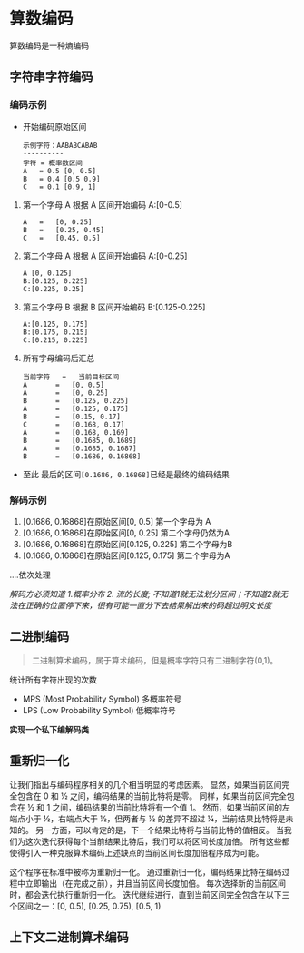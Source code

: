 
# 算数编码

算数编码是一种熵编码


## 字符串字符编码

### 编码示例

- 开始编码原始区间
    ```
    示例字符：AABABCABAB
    ----------
    字符 = 概率数区间
    A   = 0.5 [0, 0.5]
    B   = 0.4 [0.5 0.9]
    C   = 0.1 [0.9, 1]
    ```
1. 第一个字母 A 根据 A 区间开始编码 A:[0-0.5]
    ```
    A   =   [0, 0.25] 
    B   =   [0.25, 0.45]
    C   =   [0.45, 0.5]
    ```

2. 第二个字母 A 根据 A 区间开始编码 A:[0-0.25]
    ```
    A [0, 0.125]
    B:[0.125, 0.225]
    C:[0.225, 0.25]
    ```

3. 第三个字母 B 根据 B 区间开始编码 B:[0.125-0.225]
    ```
    A:[0.125, 0.175]
    B:[0.175, 0.215]
    C:[0.215, 0.225]
    ```

4. 所有字母编码后汇总
    ```
    当前字符   =   当前目标区间
    A       =   [0, 0.5]
    A       =   [0, 0.25]
    B       =   [0.125, 0.225]
    A       =   [0.125, 0.175]
    B       =   [0.15, 0.17]
    C       =   [0.168, 0.17]
    A       =   [0.168, 0.169]
    B       =   [0.1685, 0.1689]
    A       =   [0.1685, 0.1687]
    B       =   [0.1686, 0.16868]
    ```
- 至此 最后的区间`[0.1686, 0.16868]`已经是最终的编码结果

### 解码示例

1. [0.1686, 0.16868]在原始区间[0, 0.5]
第一个字母为 A
2. [0.1686, 0.16868]在原始区间[0, 0.25] 第二个字母仍然为A
3. [0.1686, 0.16868]在原始区间[0.125, 0.225] 第二个字母为B
4. [0.1686, 0.16868]在原始区间[0.125, 0.175] 第二个字母为A

....依次处理


*解码方必须知道 1.概率分布  2. 流的长度; 不知道1就无法划分区间；不知道2就无法在正确的位置停下来，很有可能一直分下去结果解出来的码超过明文长度*

## 二进制编码

> 二进制算术编码，属于算术编码，但是概率字符只有二进制字符(0,1)。

统计所有字符出现的次数
- MPS (Most Probability Symbol) 多概率符号
- LPS (Low Probability Symbol) 低概率符号





**实现一个私下编解码类**

## 重新归一化

让我们指出与编码程序相关的几个相当明显的考虑因素。
显然，如果当前区间完全包含在 0 和 ½ 之间，编码结果的当前比特将是零。
同样，如果当前区间完全包含在 ½ 和 1 之间，编码结果的当前比特将有一个值 1。
然而，如果当前区间的左端点小于 ½，右端点大于 ½，但两者与 ½ 的差异不超过 ¼，当前结果比特将是未知的。
另一方面，可以肯定的是，下一个结果比特将与当前比特的值相反。
当我们为这次迭代获得每个当前结果比特后，我们可以将区间长度加倍。
所有这些都使得引入一种克服算术编码上述缺点的当前区间长度加倍程序成为可能。

这个程序在标准中被称为重新归一化。
通过重新归一化，编码结果比特在编码过程中立即输出（在完成之前），并且当前区间长度加倍。
每次选择新的当前区间时，都会迭代执行重新归一化。
迭代继续进行，直到当前区间完全包含在以下三个区间之一：[0, 0.5), [0.25, 0.75), [0.5, 1)

## 上下文二进制算术编码


